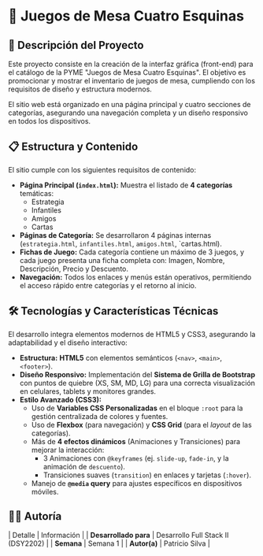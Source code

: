 # 🎲 Juegos de Mesa Cuatro Esquinas

## 🌟 Descripción del Proyecto

Este proyecto consiste en la creación de la interfaz gráfica (front-end) para el catálogo de la PYME "Juegos de Mesa Cuatro Esquinas". El objetivo es promocionar y mostrar el inventario de juegos de mesa, cumpliendo con los requisitos de diseño y estructura modernos.

El sitio web está organizado en una página principal y cuatro secciones de categorías, asegurando una navegación completa y un diseño responsivo en todos los dispositivos.

## 📋 Estructura y Contenido

El sitio cumple con los siguientes requisitos de contenido:

* **Página Principal (`index.html`):** Muestra el listado de **4 categorías** temáticas:
    * Estrategia
    * Infantiles
    * Amigos
    * Cartas
* **Páginas de Categoría:** Se desarrollaron 4 páginas internas (`estrategia.html`, `infantiles.html`, `amigos.html`, `cartas.html).
* **Fichas de Juego:** Cada categoría contiene un máximo de 3 juegos, y cada juego presenta una ficha completa con: Imagen, Nombre, Descripción, Precio y Descuento.
* **Navegación:** Todos los enlaces y menús están operativos, permitiendo el acceso rápido entre categorías y el retorno al inicio.

## 🛠️ Tecnologías y Características Técnicas

El desarrollo integra elementos modernos de HTML5 y CSS3, asegurando la adaptabilidad y el diseño interactivo:

* **Estructura:** **HTML5** con elementos semánticos (`<nav>`, `<main>`, `<footer>`).
* **Diseño Responsivo:** Implementación del **Sistema de Grilla de Bootstrap** con puntos de quiebre (XS, SM, MD, LG) para una correcta visualización en celulares, tablets y monitores grandes.
* **Estilo Avanzado (CSS3):**
    * Uso de **Variables CSS Personalizadas** en el bloque `:root` para la gestión centralizada de colores y fuentes.
    * Uso de **Flexbox** (para navegación) y **CSS Grid** (para el *layout* de las categorías).
    * Más de **4 efectos dinámicos** (Animaciones y Transiciones) para mejorar la interacción:
        * 3 Animaciones con `@keyframes` (ej. `slide-up`, `fade-in`, y la animación de `descuento`).
        * Transiciones suaves (`transition`) en enlaces y tarjetas (`:hover`).
    * Manejo de **`@media` query** para ajustes específicos en dispositivos móviles.

## 🧑‍💻 Autoría

| Detalle | Información |
| **Desarrollado para** | Desarrollo Full Stack II (DSY2202) |
| **Semana** | Semana 1 |
| **Autor(a)** | Patricio Silva |